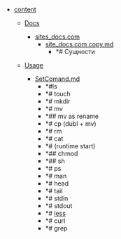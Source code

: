 - <a href = "E:\Node_projects\Node_Way\NBase\_Md\_Index\__Arch\_EGE\Математика\content\cat.content\dir.content.md">content</a>
    - <a href = "E:\Node_projects\Node_Way\NBase\_Md\_Index\__Arch\_EGE\Математика\content\Docs\cat.Docs\dir.Docs.md">Docs</a>
        - <a href = "E:\Node_projects\Node_Way\NBase\_Md\_Index\__Arch\_EGE\Математика\content\Docs\sites_docs.com\cat.sites_docs.com\dir.sites_docs.com.md">sites_docs.com</a>
            - <a href = "E:\Node_projects\Node_Way\NBase\_Md\_Index\__Arch\_EGE\Математика\content\Docs\sites_docs.com\site_docs.com copy.md">site_docs.com copy.md</a>
                - *# Сущности
        
    
    - <a href = "E:\Node_projects\Node_Way\NBase\_Md\_Index\__Arch\_EGE\Математика\content\Usage\cat.Usage\dir.Usage.md">Usage</a>
        - <a href = "E:\Node_projects\Node_Way\NBase\_Md\_Index\__Arch\_EGE\Математика\content\Usage\SetComand.md">SetComand.md</a>
            - *#ls
            - *# touch
            - *# mkdir
            - *# mv
            - *## mv as rename
            - *# cp (dubl + mv)
            - *# rm 
            - *# cat
            - *# (runtime start)
            - *## chmod 
            - *## sh
            - *# ps
            - *# man 
            - *# head
            - *# tail 
            - *# stdin
            - *# stdout
            - *# [less](less/___setcomand.md)
            - *# curl
            - *# grep
    
